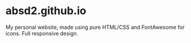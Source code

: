 # absd2.github.io
My personal website, made using pure HTML/CSS and FontAwesome for 
icons. Full responsive design.
